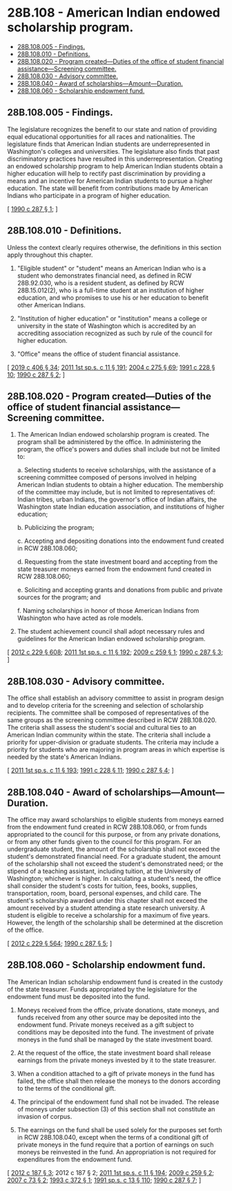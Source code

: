 # 28B.108 - American Indian endowed scholarship program.
* [28B.108.005 - Findings.](#28b108005---findings)
* [28B.108.010 - Definitions.](#28b108010---definitions)
* [28B.108.020 - Program created—Duties of the office of student financial assistance—Screening committee.](#28b108020---program-createdduties-of-the-office-of-student-financial-assistancescreening-committee)
* [28B.108.030 - Advisory committee.](#28b108030---advisory-committee)
* [28B.108.040 - Award of scholarships—Amount—Duration.](#28b108040---award-of-scholarshipsamountduration)
* [28B.108.060 - Scholarship endowment fund.](#28b108060---scholarship-endowment-fund)
## 28B.108.005 - Findings.
The legislature recognizes the benefit to our state and nation of providing equal educational opportunities for all races and nationalities. The legislature finds that American Indian students are underrepresented in Washington's colleges and universities. The legislature also finds that past discriminatory practices have resulted in this underrepresentation. Creating an endowed scholarship program to help American Indian students obtain a higher education will help to rectify past discrimination by providing a means and an incentive for American Indian students to pursue a higher education. The state will benefit from contributions made by American Indians who participate in a program of higher education.

\[ [1990 c 287 § 1](https://leg.wa.gov/CodeReviser/documents/sessionlaw/1990c287.pdf?cite=1990%20c%20287%20§%201); \]

## 28B.108.010 - Definitions.
Unless the context clearly requires otherwise, the definitions in this section apply throughout this chapter.

1. "Eligible student" or "student" means an American Indian who is a student who demonstrates financial need, as defined in RCW 28B.92.030, who is a resident student, as defined by RCW 28B.15.012(2), who is a full-time student at an institution of higher education, and who promises to use his or her education to benefit other American Indians.

2. "Institution of higher education" or "institution" means a college or university in the state of Washington which is accredited by an accrediting association recognized as such by rule of the council for higher education.

3. "Office" means the office of student financial assistance.

\[ [2019 c 406 § 34](https://lawfilesext.leg.wa.gov/biennium/2019-20/Pdf/Bills/Session%20Laws/House/2158-S2.SL.pdf?cite=2019%20c%20406%20§%2034); [2011 1st sp.s. c 11 § 191](https://lawfilesext.leg.wa.gov/biennium/2011-12/Pdf/Bills/Session%20Laws/Senate/5182-S2.SL.pdf?cite=2011%201st%20sp.s.%20c%2011%20§%20191); [2004 c 275 § 69](https://lawfilesext.leg.wa.gov/biennium/2003-04/Pdf/Bills/Session%20Laws/House/3103-S.SL.pdf?cite=2004%20c%20275%20§%2069); [1991 c 228 § 10](https://lawfilesext.leg.wa.gov/biennium/1991-92/Pdf/Bills/Session%20Laws/Senate/5475.SL.pdf?cite=1991%20c%20228%20§%2010); [1990 c 287 § 2](https://leg.wa.gov/CodeReviser/documents/sessionlaw/1990c287.pdf?cite=1990%20c%20287%20§%202); \]

## 28B.108.020 - Program created—Duties of the office of student financial assistance—Screening committee.
1. The American Indian endowed scholarship program is created. The program shall be administered by the office. In administering the program, the office's powers and duties shall include but not be limited to:

   a. Selecting students to receive scholarships, with the assistance of a screening committee composed of persons involved in helping American Indian students to obtain a higher education. The membership of the committee may include, but is not limited to representatives of: Indian tribes, urban Indians, the governor's office of Indian affairs, the Washington state Indian education association, and institutions of higher education;

   b. Publicizing the program;

   c. Accepting and depositing donations into the endowment fund created in RCW 28B.108.060;

   d. Requesting from the state investment board and accepting from the state treasurer moneys earned from the endowment fund created in RCW 28B.108.060;

   e. Soliciting and accepting grants and donations from public and private sources for the program; and

   f. Naming scholarships in honor of those American Indians from Washington who have acted as role models.

2. The student achievement council shall adopt necessary rules and guidelines for the American Indian endowed scholarship program.

\[ [2012 c 229 § 608](https://lawfilesext.leg.wa.gov/biennium/2011-12/Pdf/Bills/Session%20Laws/House/2483-S2.SL.pdf?cite=2012%20c%20229%20§%20608); [2011 1st sp.s. c 11 § 192](https://lawfilesext.leg.wa.gov/biennium/2011-12/Pdf/Bills/Session%20Laws/Senate/5182-S2.SL.pdf?cite=2011%201st%20sp.s.%20c%2011%20§%20192); [2009 c 259 § 1](https://lawfilesext.leg.wa.gov/biennium/2009-10/Pdf/Bills/Session%20Laws/Senate/5001-S.SL.pdf?cite=2009%20c%20259%20§%201); [1990 c 287 § 3](https://leg.wa.gov/CodeReviser/documents/sessionlaw/1990c287.pdf?cite=1990%20c%20287%20§%203); \]

## 28B.108.030 - Advisory committee.
The office shall establish an advisory committee to assist in program design and to develop criteria for the screening and selection of scholarship recipients. The committee shall be composed of representatives of the same groups as the screening committee described in RCW 28B.108.020. The criteria shall assess the student's social and cultural ties to an American Indian community within the state. The criteria shall include a priority for upper-division or graduate students. The criteria may include a priority for students who are majoring in program areas in which expertise is needed by the state's American Indians.

\[ [2011 1st sp.s. c 11 § 193](https://lawfilesext.leg.wa.gov/biennium/2011-12/Pdf/Bills/Session%20Laws/Senate/5182-S2.SL.pdf?cite=2011%201st%20sp.s.%20c%2011%20§%20193); [1991 c 228 § 11](https://lawfilesext.leg.wa.gov/biennium/1991-92/Pdf/Bills/Session%20Laws/Senate/5475.SL.pdf?cite=1991%20c%20228%20§%2011); [1990 c 287 § 4](https://leg.wa.gov/CodeReviser/documents/sessionlaw/1990c287.pdf?cite=1990%20c%20287%20§%204); \]

## 28B.108.040 - Award of scholarships—Amount—Duration.
The office may award scholarships to eligible students from moneys earned from the endowment fund created in RCW 28B.108.060, or from funds appropriated to the council for this purpose, or from any private donations, or from any other funds given to the council for this program. For an undergraduate student, the amount of the scholarship shall not exceed the student's demonstrated financial need. For a graduate student, the amount of the scholarship shall not exceed the student's demonstrated need; or the stipend of a teaching assistant, including tuition, at the University of Washington; whichever is higher. In calculating a student's need, the office shall consider the student's costs for tuition, fees, books, supplies, transportation, room, board, personal expenses, and child care. The student's scholarship awarded under this chapter shall not exceed the amount received by a student attending a state research university. A student is eligible to receive a scholarship for a maximum of five years. However, the length of the scholarship shall be determined at the discretion of the office.

\[ [2012 c 229 § 564](https://lawfilesext.leg.wa.gov/biennium/2011-12/Pdf/Bills/Session%20Laws/House/2483-S2.SL.pdf?cite=2012%20c%20229%20§%20564); [1990 c 287 § 5](https://leg.wa.gov/CodeReviser/documents/sessionlaw/1990c287.pdf?cite=1990%20c%20287%20§%205); \]

## 28B.108.060 - Scholarship endowment fund.
The American Indian scholarship endowment fund is created in the custody of the state treasurer. Funds appropriated by the legislature for the endowment fund must be deposited into the fund.

1. Moneys received from the office, private donations, state moneys, and funds received from any other source may be deposited into the endowment fund. Private moneys received as a gift subject to conditions may be deposited into the fund. The investment of private moneys in the fund shall be managed by the state investment board.

2. At the request of the office, the state investment board shall release earnings from the private moneys invested by it to the state treasurer. 

3. When a condition attached to a gift of private moneys in the fund has failed, the office shall then release the moneys to the donors according to the terms of the conditional gift.

4. The principal of the endowment fund shall not be invaded. The release of moneys under subsection (3) of this section shall not constitute an invasion of corpus.

5. The earnings on the fund shall be used solely for the purposes set forth in RCW 28B.108.040, except when the terms of a conditional gift of private moneys in the fund require that a portion of earnings on such moneys be reinvested in the fund. An appropriation is not required for expenditures from the endowment fund.

\[ [2012 c 187 § 3](https://lawfilesext.leg.wa.gov/biennium/2011-12/Pdf/Bills/Session%20Laws/House/2620.SL.pdf?cite=2012%20c%20187%20§%203); 2012 c 187 § 2; [2011 1st sp.s. c 11 § 194](https://lawfilesext.leg.wa.gov/biennium/2011-12/Pdf/Bills/Session%20Laws/Senate/5182-S2.SL.pdf?cite=2011%201st%20sp.s.%20c%2011%20§%20194); [2009 c 259 § 2](https://lawfilesext.leg.wa.gov/biennium/2009-10/Pdf/Bills/Session%20Laws/Senate/5001-S.SL.pdf?cite=2009%20c%20259%20§%202); [2007 c 73 § 2](https://lawfilesext.leg.wa.gov/biennium/2007-08/Pdf/Bills/Session%20Laws/Senate/5039-S.SL.pdf?cite=2007%20c%2073%20§%202); [1993 c 372 § 1](https://lawfilesext.leg.wa.gov/biennium/1993-94/Pdf/Bills/Session%20Laws/House/2048.SL.pdf?cite=1993%20c%20372%20§%201); [1991 sp.s. c 13 § 110](https://lawfilesext.leg.wa.gov/biennium/1991-92/Pdf/Bills/Session%20Laws/House/1058-S.SL.pdf?cite=1991%20sp.s.%20c%2013%20§%20110); [1990 c 287 § 7](https://leg.wa.gov/CodeReviser/documents/sessionlaw/1990c287.pdf?cite=1990%20c%20287%20§%207); \]

